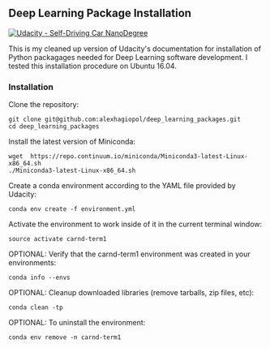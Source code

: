 ## Deep Learning Package Installation

[![Udacity - Self-Driving Car NanoDegree](https://s3.amazonaws.com/udacity-sdc/github/shield-carnd.svg)](http://www.udacity.com/drive)
    
This is my cleaned up version of Udacity's documentation for installation of Python packagages needed for 
Deep Learning software development. I tested this installation procedure on Ubuntu 16.04.

### Installation

Clone the repository:

    git clone git@github.com:alexhagiopol/deep_learning_packages.git
    cd deep_learning_packages
    
Install the latest version of Miniconda: 

    wget  https://repo.continuum.io/miniconda/Miniconda3-latest-Linux-x86_64.sh
    ./Miniconda3-latest-Linux-x86_64.sh
    
Create a conda environment according to the YAML file provided by Udacity:

    conda env create -f environment.yml

Activate the environment to work inside of it in the current terminal window:

    source activate carnd-term1
    
OPTIONAL: Verify that the carnd-term1 environment was created in your environments:

    conda info --envs
    
OPTIONAL: Cleanup downloaded libraries (remove tarballs, zip files, etc):

    conda clean -tp

OPTIONAL: To uninstall the environment:

    conda env remove -n carnd-term1

    
    